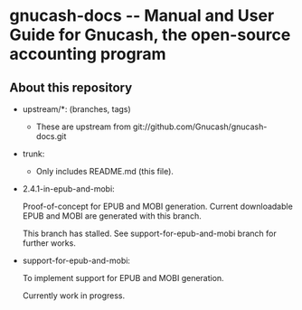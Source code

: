 gnucash-docs -- Manual and User Guide for Gnucash, the open-source accounting program
=====================================================================================

About this repository
---------------------

- upstream/\*: (branches, tags)
  - These are upstream from git://github.com/Gnucash/gnucash-docs.git

- trunk:
  - Only includes README.md (this file).

- 2.4.1-in-epub-and-mobi:

  Proof-of-concept for EPUB and MOBI generation.
  Current downloadable EPUB and MOBI are generated with this branch.

  This branch has stalled.
  See support-for-epub-and-mobi branch for further works.

- support-for-epub-and-mobi:

  To implement support for EPUB and MOBI generation.

  Currently work in progress.

